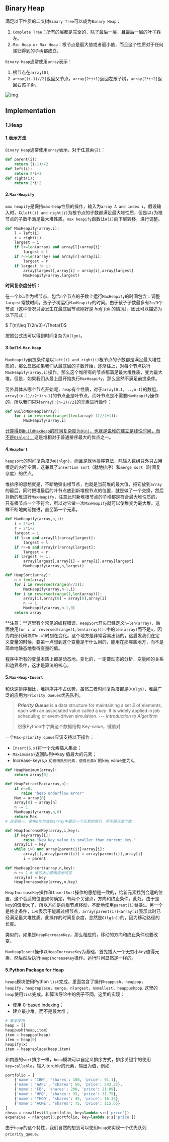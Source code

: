 ## Binary Heap

满足以下性质的二叉树`Binary Tree`可以成为`Binary Heap`：

1. `Complete Tree`：所有的层都是完全的，除了最后一层，且最后一层的叶子靠左。
2. `Min Heap or Max Heap`：根节点是最大值或者最小值，而且这个性质对于任何递归得到的子树都成立。

`Binary Heap`通常使用`array`表示：

1. 根节点在`array[0]`;
2. `array[(i-1)//2]`返回父节点，`array[2*i+1]`返回左孩子树，`array[2*i+2]`返回右孩子树。

![img](https://www.geeksforgeeks.org/wp-content/uploads/binaryheap.png)

## Implementation

### 1.Heap

#### 1.表示方法

`Binary Heap`通常使用`array`表示，对于任意索引`i`：

```python
def parent(i):
    return (i-1)//2
def left(i):
    return 2*i+1
def right(i):
    return 2*i+2
```

#### 2.`Max-Heapify`

`max heapify`是保持`max-heap`性质的操作，输入为`array A and index i`，假设输入时，以`left(i) and right(i)`为根节点的子数都满足最大堆性质，但是以`i`为根节点的子数不满足最大堆性质。`max heapify`函数让`A[i]`向下层转移，进行调整。

```python
def MaxHeapify(array,i):
    l = left(i)
    r = right(i)
    largest = i
    if l<=len(array) and array[l]>array[i]:
        largest = l
    if r<=len(array) and array[r]>array[i]:
        largest = r
    if largest != i:
        array[largest],array[i] = array[i],array[largest]
        MaxHeapify(array,largest)
```

**时间复杂度分析：**

在一个以`i`作为根节点、包含`n`个节点的子数上运行`MaxHeapify`的时间包含：调整`largest`常数时间，孩子子树运行`MaxHeapify`的时间。由于孩子子数最多有`2n/3`个节点（这种情况只会发生在最底层节点刚好是 *half full* 的情况），因此可以描述为以下形式：

$ T(n)\leq T(2n/3)+\Theta(1)​$

按照公式法可以得到时间复杂为`O(lgn)`。

#### 3.`Build-Max-Heap`

`MaxHeapify`前提条件是以`left(i) and right(i)`根节点的子数都是满足最大堆性质的，那么显然如果我们从最底层的子数开始，逐渐往上，对每个节点执行`MaxHeapify(array,i)`操作，那么这个堆所有的节点都满足最大堆性质，变为最大堆。但是，如果我们从最上层开始执行`MaxHeapify`，那么显然不满足前提条件。

另外具体从哪个节点开始呢，`heap`有个性质，对于`array[0,1,...,n-1]`的数组，`array[(n-1)//2+1:n-1]`的节点全是叶节点，而叶节点是不需要`MaxHeapify`操作的，所以我们只对`array[:(n-1)//2]`的元素进行操作：

```python
def BuildMaxHeap(array):
    for i in reversed(range((len(array)-1)//2+1)):
        MaxHeapify(array,i)
```

<u>计算得到`BuildMaxHeap`的时间复杂度为`O(n)`，也就是说堆的建立是线性时间，而不是`O(nlgn)`，</u>这是堆相对于普通排序最大的优点之一。

#### 4.`HeapSort`

`heapsort`的时间复杂度为`O(nlgn)`，而且是就地排序算法，除输入数组只外只占用恒定的内存空间，这兼具了`insertion sort`（就地排序）和`merge sort`（时间复杂度）的优点。

堆排序的思想就是，不断地弹出根节点，也就是当前堆的最大值，把它放到`array`的最后，同时把堆最后的叶节点放到新堆根节点的位置，就是做了一个交换，然后对新的堆进行`MaxHeapify`，注意此时新堆根节点的子堆都是符合最大堆性质的，只有根节点一个不符合，所以对它做一次`MaxHeapify`就可以使堆变为最大堆。这样不断地向前推进，直至第一个元素。

```python
def MaxHeapify(array,n,i):
    l = 2*i+1
    r = 2*i+2
    largest = i
    if l<=n and array[l]>array[largest]:
        largest = l
    if r<=n and array[r]>array[largest]:
        largest = r
    if largest != i:
        array[largest],array[i] = array[i],array[largest]
        MaxHeapify(array,n,largest)

def HeapSort(array):
    n = len(array)
    for i in reversed(range(n//2)):
        MaxHeapify(array,n-1,i)
    for i in reversed(range(1,len(array))):
        array[i],array[0] = array[0],array[i]
        n -= 1
        MaxHeapify(array,n-1,0)
    return array
```

**注意：**这里有个常见的编程错误，`HeapSort`开头已经定义`n=len(array)`，后面使用`for i in reversed(range(1,len(array))):`中的`len(array)`而不是`n`，因为内部代码块中`n-=1`时刻在变化。这个地方是非常容易出错的，这启发我们在定义变量的时候，要第一点想到这个变量是干什么用的，能用在那哪些地方，而不是简单地静态地看待变量的值。

程序中所有的变量本质上都是动态地，变化的，一定要动态的分析，变量间的关系和边界条件，这才是算法的核心。

#### 5.`Max-Heap-Insert`

和快速排序相比，堆排序并不占优势，虽然二者时间复杂度都是`O(nlgn)`，堆最广泛的应用为`Priority Queues`优先队列。

>***Priority Queue*** is a data structure for maintaining a set $S$ of elements, each with an associated value called a $key$.   It is widely applied in job scheduling or event-driven simulation.                                                                                   --- *Introduction to Algorithm*
>
>很像Python中字典这个数据结构 Key-value，键值对

一个`Max-priority queue`应该支持以下操作：

* `Insert(S,x)`将一个元素插入集合；
* `Maximum(S)`返回队列中key 值最大的元素；
* Increase-key(s,x,k)`修改队列元素，使得元素`x`的key value变为k。

```python
def HeapMaximum(array):
    return array[0]

def HeapExtractMax(array,n):
    if n<=0:
       raise "heap underflow error"
    Max = array[0]
    array[0] = array[n]
    n -= 1
    MaxHeapify(array,n,0)
    return Max
# 这里统一，使用n作为堆在array中最后一个元素的索引，而不是元素个数

def HeapIncreaseKey(array,i,key):
    if key<array[i]:
        raise "New key value is smaller than current key."
    array[i] = key
    while i>0 and array[parent(i)]<array[i]:
        array[i],array[parent(i)] = array[parent(i)],array[i]
        i = parent
        
def MaxHeapInsert(array,n,key):
    n += 1 # 堆的大小要相应地改变
    array[n] = key
    HeapIncreaseKey(array,n,key)
```

`HeapIncreaseKey`操作和`InsertSort`操作的思想是一致的，给新元素找到合适的位置，这个合适的位置如何确定，有两个关键点，方向和终止条件。此处，由于是key的值增大了，所以方向是向根节点移动，不断地使用`parent(i)`替换`i`。另一个是终止条件，`i>0`表示不能超过根节点，`array[parent(i)]<array[i]`表示此时已经满足最大堆性质。此操作的时间复杂度，显然是`O(lg(n))`的，因为移动路径的长度。

类似的，如果是`HeapDecreaseKey`，那么相应的，移动的方向和终止条件也要改变。

`MaxHeapInsert`操作以`HeapIncreaseKey`为基础，首先插入一个无穷小key值得元素，然后然后执行`HeapIncreaseKey`操作。运行时间显然是一样的。

#### 5.Python Package for Heap

`heapq`模块使用Python `list`完成，里面包含了操作`heappush`，`heappop`，`heapify`，`heapreplace`，`merge`，`nlargest`，`nsmallest`，`heappushpop`. 这里的`heap`使用`list`完成。和算法导论中的例子不同，这里的实现：

* 使用 0-based indexing；
* 建立最小堆，而不是最大堆；

```python
# 基本使用
heap = []
heappush(heap,item)
item = heappop(heap)
item = heap[0]
heapify(x)
item = heapreplace(heap,item)
```

和内置的`sort`排序一样，`heap`模块可以自定义排序方式，排序关键字的使用`key=callable`，输入iterable的元素，输出为值，例如

```python
portfolio = [
    {'name': 'IBM', 'shares': 100, 'price': 91.1},
    {'name': 'AAPL', 'shares': 50, 'price': 543.22},
    {'name': 'FB', 'shares': 200, 'price': 21.09},
    {'name': 'HPQ', 'shares': 35, 'price': 31.75},
    {'name': 'YHOO', 'shares': 45, 'price': 16.35},
    {'name': 'ACME', 'shares': 75, 'price': 115.65}
]
cheap = nsmallest(3,portfolio, key=lambda s:s['price'])
expensive = nlargest(3,portfolio, key=lambda s:s['price'])
```

由于`heap`的这个特性，我们自然的想到可以使用`heap`来实现一个优先队列`priority_queue`。

